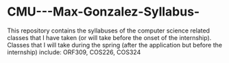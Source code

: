 # CMU---Max-Gonzalez-Syllabus-
This repository contains the syllabuses of the computer science related classes that I have taken (or will take before the onset of the internship).
Classes that I will take during the spring (after the application but before the internship) include: ORF309, COS226, COS324
